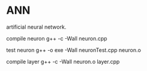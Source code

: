 # ANN
artificial neural network.

compile neuron
g++ -c -Wall neuron.cpp

test neuron
g++ -o exe -Wall neuronTest.cpp neuron.o

compile layer
g++ -c -Wall neuron.o layer.cpp
